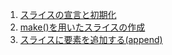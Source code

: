 1. [スライスの宣言と初期化](./slice_sample_001.go)
2. [make()を用いたスライスの作成](./slice_sample_002.go)
3. [スライスに要素を追加する(append)](./slice_sample_003.go)